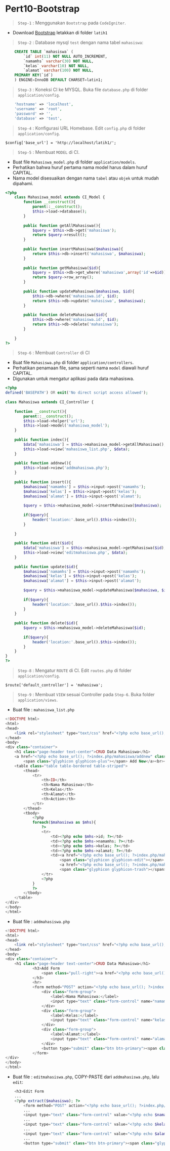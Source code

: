 # Pert10-Bootstrap

> `Step-1` : Menggunakan  `Bootstrap` pada `CodeIgniter`.

* Download [Bootstrap](https://github.com/nurcahyobn/web2/raw/master/bootstrap.zip) letakkan di folder `latih1`

> `Step-2` : Database mysql `test` dengan nama tabel `mahasiswa`:

```sql
    CREATE TABLE `mahasiswa` (
        `id` int(11) NOT NULL AUTO_INCREMENT,
        `namamhs` varchar(30) NOT NULL,
        `kelas` varchar(10) NOT NULL,
        `alamat` varchar(100) NOT NULL,
    PRIMARY KEY(`id`)
    ) ENGINE=InnoDB DEFAULT CHARSET=latin1;
```

> `Step-3` : Koneksi CI ke MYSQL. Buka file `database.php` di folder `application/config`.

```php
	'hostname' => 'localhost',
	'username' => 'root',
	'password' => '',
	'database' => 'test',
```

> `Step-4` : Konfigurasi URL Homebase. Edit `config.php` di folder `application/config`.

```
$config['base_url'] = 'http://localhost/latih1/';
```

> `Step-5` : Membuat `MODEL` di CI. 

* Buat file `Mahasiswa_model.php` di folder `application/models`.
* Perhatikan bahwa huruf pertama nama model harus dalam huruf CAPITAL.
* Nama model disesuaikan dengan nama `tabel` atau `objek` untuk mudah dipahami.

```php
<?php
	class Mahasiswa_model extends CI_Model {
		function __construct(){
			parent::__construct();
			$this->load->database();
		}
 
		public function getAllMahasiswa(){
			$query = $this->db->get('mahasiswa');
			return $query->result(); 
		}
 
		public function insertMahasiswa($mahasiswa){
			return $this->db->insert('mahasiswa', $mahasiswa);
		}
 
		public function getMahasiswa($id){
			$query = $this->db->get_where('mahasiswa',array('id'=>$id));
			return $query->row_array();
		}
 
		public function updateMahasiswa($mahasiswa, $id){
			$this->db->where('mahasiswa.id', $id);
			return $this->db->update('mahasiswa', $mahasiswa);
		}
 
		public function deleteMahasiswa($id){
			$this->db->where('mahasiswa.id', $id);
			return $this->db->delete('mahasiswa');
		}
 
	}
?>
```

> `Step-6` : Membuat `Controller` di CI

* Buat file `Mahasiswa.php` di folder `application/controllers`.
* Perhatikan penamaan file, sama seperti nama `model` diawali huruf CAPITAL.
* Digunakan untuk mengatur aplikasi pada data mahasiswa.

```php
<?php
defined('BASEPATH') OR exit('No direct script access allowed');
 
class Mahasiswa extends CI_Controller {
 
	function __construct(){
		parent::__construct();
		$this->load->helper('url');
		$this->load->model('mahasiswa_model');
	}
 
	public function index(){
		$data['mahasiswa'] = $this->mahasiswa_model->getAllMahasiswa();
		$this->load->view('mahasiswa_list.php', $data);
	}
 
	public function addnew(){
		$this->load->view('addmahasiswa.php');
	}
 
	public function insert(){
		$mahasiswa['namamhs'] = $this->input->post('namamhs');
		$mahasiswa['kelas'] = $this->input->post('kelas');
		$mahasiswa['alamat'] = $this->input->post('alamat');
 
		$query = $this->mahasiswa_model->insertMahasiswa($mahasiswa);
 
		if($query){
			header('location:'.base_url().$this->index());
		}
 
	}
 
	public function edit($id){
		$data['mahasiswa'] = $this->mahasiswa_model->getMahasiswa($id);
		$this->load->view('editmahasiswa.php', $data);
	}
 
	public function update($id){
		$mahasiswa['namamhs'] = $this->input->post('namamhs');
		$mahasiswa['kelas'] = $this->input->post('kelas');
		$mahasiswa['alamat'] = $this->input->post('alamat');
 
		$query = $this->mahasiswa_model->updateMahasiswa($mahasiswa, $id);
 
		if($query){
			header('location:'.base_url().$this->index());
		}
	}
 
	public function delete($id){
		$query = $this->mahasiswa_model->deleteMahasiswa($id);
 
		if($query){
			header('location:'.base_url().$this->index());
		}
	}
} 
?>
```

> `Step-8` : Mengatur `ROUTE` di CI. Edit `routes.php` di folder `application/config`.

```
$route['default_controller'] = 'mahasiswa';
```

> `Step-9` : Membuat `VIEW` sesuai Controller pada `Step-6`. Buka folder `application/views`.

* Buat file : `mahasiswa_list.php`

```php
<!DOCTYPE html>
<html>
<head>
	<link rel="stylesheet" type="text/css" href="<?php echo base_url(); ?>bootstrap/css/bootstrap.min.css">
</head>
<body>
<div class="container">
	<h1 class="page-header text-center">CRUD Data Mahasiswa</h1>
    <a href="<?php echo base_url(); ?>index.php/mahasiswa/addnew" class="btn btn-primary">
        <span class="glyphicon glyphicon-plus"></span> Add New</a><br><br>
    <table class="table table-bordered table-striped">
        <thead>
            <tr>
                <th>ID</th>
                <th>Nama Mahasiswa</th>
                <th>Kelas</th>
                <th>Alamat</th>
                <th>Action</th>
            </tr>
        </thead>
        <tbody>
            <?php
            foreach($mahasiswa as $mhs){
                ?>
                <tr>
                    <td><?php echo $mhs->id; ?></td>
                    <td><?php echo $mhs->namamhs; ?></td>
                    <td><?php echo $mhs->kelas; ?></td>
                    <td><?php echo $mhs->alamat; ?></td>
                    <td><a href="<?php echo base_url(); ?>index.php/mahasiswa/edit/<?php echo $mhs->id; ?>" class="btn btn-success">
                        <span class="glyphicon glyphicon-edit"></span> Edit</a> || 
                        <a href="<?php echo base_url(); ?>index.php/mahasiswa/delete/<?php echo $mhs->id; ?>" class="btn btn-danger">
                        <span class="glyphicon glyphicon-trash"></span> Delete</a></td>
                </tr>
                <?php
            }
            ?>
        </tbody>
    </table>
</div>
</body>
</html>
```

* Buat file : `addmahasiswa.php`

```php
<!DOCTYPE html>
<html>
<head>
	<link rel="stylesheet" type="text/css" href="<?php echo base_url(); ?>bootstrap/css/bootstrap.min.css">
</head>
<body>
<div class="container">
	<h1 class="page-header text-center">CRUD Data Mahasiswa</h1>
			<h3>Add Form
				<span class="pull-right"><a href="<?php echo base_url(); ?>" class="btn btn-primary"><span class="glyphicon glyphicon-arrow-left"></span> Back</a></span>
			</h3>
			<hr>
			<form method="POST" action="<?php echo base_url(); ?>index.php/mahasiswa/insert">
				<div class="form-group">
					<label>Nama Mahasiswa:</label>
					<input type="text" class="form-control" name="namamhs">
				</div>
				<div class="form-group">
					<label>Kelas:</label>
					<input type="text" class="form-control" name="kelas">
				</div>
				<div class="form-group">
					<label>Alamat:</label>
					<input type="text" class="form-control" name="alamat">
				</div>
				<button type="submit" class="btn btn-primary"><span class="glyphicon glyphicon-floppy-disk"></span> Simpan </button>
			</form>		
</div>
</body>
</html>
```

* Buat file : `editmahasiswa.php`, COPY-PASTE dari `addmahasiswa.php`, lalu `edit`:


```php
    <h3>Edit Form
    ...
    <?php extract($mahasiswa); ?>
        <form method="POST" action="<?php echo base_url(); ?>index.php/mahasiswa/update/<?php echo $id; ?>">
        ...
        <input type="text" class="form-control" value="<?php echo $namamhs; ?>" name="namamhs">
        ...
        <input type="text" class="form-control" value="<?php echo $kelas; ?>" name="kelas">
        ...
        <input type="text" class="form-control" value="<?php echo $alamat; ?>" name="alamat">
        ...
        <button type="submit" class="btn btn-primary"><span class="glyphicon glyphicon-floppy-disk"></span> Update </button>
```
